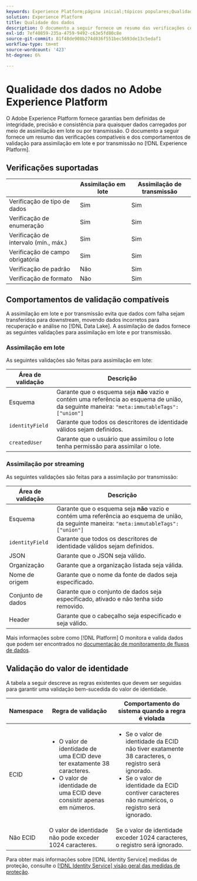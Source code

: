 ```yaml
---
keywords: Experience Platform;página inicial;tópicos populares;Qualidade dos dados;qualidade;Qualidade;Validação suportada;Validação suportada;
solution: Experience Platform
title: Qualidade dos dados
description: O documento a seguir fornece um resumo das verificações compatíveis e dos comportamentos de validação para assimilação em lote e por transmissão no Adobe Experience Platform.
exl-id: 7ef40859-235a-4759-9492-c63e5fd80c8e
source-git-commit: 81f48de908b274d836f551bec5693de13c5edaf1
workflow-type: tm+mt
source-wordcount: '423'
ht-degree: 6%

---
```


# Qualidade dos dados no Adobe Experience Platform

O Adobe Experience Platform fornece garantias bem definidas de integridade, precisão e consistência para quaisquer dados carregados por meio de assimilação em lote ou por transmissão. O documento a seguir fornece um resumo das verificações compatíveis e dos comportamentos de validação para assimilação em lote e por transmissão no [!DNL Experience Platform].

## Verificações suportadas

|   | Assimilação em lote | Assimilação de transmissão |
| ------ | --------------- | ------------------- |
| Verificação de tipo de dados | Sim | Sim |
| Verificação de enumeração | Sim | Sim |
| Verificação de intervalo (mín., máx.) | Sim | Sim |
| Verificação de campo obrigatória | Sim | Sim |
| Verificação de padrão | Não | Sim |
| Verificação de formato | Não | Sim |

## Comportamentos de validação compatíveis

A assimilação em lote e por transmissão evita que dados com falha sejam transferidos para downstream, movendo dados incorretos para recuperação e análise no [!DNL Data Lake]. A assimilação de dados fornece as seguintes validações para assimilação em lote e por transmissão.

### Assimilação em lote

As seguintes validações são feitas para assimilação em lote:

| Área de validação | Descrição |
| --------------- | ----------- |
| Esquema | Garante que o esquema seja **não** vazio e contém uma referência ao esquema de união, da seguinte maneira: `"meta:immutableTags": ["union"]` |
| `identityField` | Garante que todos os descritores de identidade válidos sejam definidos. |
| `createdUser` | Garante que o usuário que assimilou o lote tenha permissão para assimilar o lote. |

### Assimilação por streaming

As seguintes validações são feitas para a assimilação por transmissão:

| Área de validação | Descrição |
| --------------- | ----------- |
| Esquema | Garante que o esquema seja **não** vazio e contém uma referência ao esquema de união, da seguinte maneira: `"meta:immutableTags": ["union"]` |
| `identityField` | Garante que todos os descritores de identidade válidos sejam definidos. |
| JSON | Garante que o JSON seja válido. |
| Organização | Garante que a organização listada seja válida. |
| Nome de origem | Garante que o nome da fonte de dados seja especificado. |
| Conjunto de dados | Garante que o conjunto de dados seja especificado, ativado e não tenha sido removido. |
| Header | Garante que o cabeçalho seja especificado e seja válido. |

Mais informações sobre como [!DNL Platform] O monitora e valida dados que podem ser encontrados no [documentação de monitoramento de fluxos de dados](./monitor-data-ingestion.md).

## Validação do valor de identidade

A tabela a seguir descreve as regras existentes que devem ser seguidas para garantir uma validação bem-sucedida do valor de identidade.

| Namespace | Regra de validação | Comportamento do sistema quando a regra é violada |
| --- | --- | --- |
| ECID | <ul><li>O valor de identidade de uma ECID deve ter exatamente 38 caracteres.</li><li>O valor de identidade de uma ECID deve consistir apenas em números.</li></ul> | <ul><li>Se o valor de identidade da ECID não tiver exatamente 38 caracteres, o registro será ignorado.</li><li>Se o valor de identidade da ECID contiver caracteres não numéricos, o registro será ignorado.</li></ul> |
| Não ECID | O valor de identidade não pode exceder 1024 caracteres. | Se o valor de identidade exceder 1024 caracteres, o registro será ignorado. |

Para obter mais informações sobre [!DNL Identity Service] medidas de proteção, consulte o [[!DNL Identity Service] visão geral das medidas de proteção](../../identity-service/guardrails.md).
